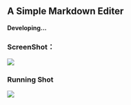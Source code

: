 ## A Simple Markdown Editer

**Developing...**

### ScreenShot：

<img src="https://img.tanknee.cn/blogpicbed/2020/01/20200105d28953f72d234.png"/>

### Running Shot

<img src="https://img.tanknee.cn/blogpicbed/2020/01/20200105a230504a47452.gif"/>

